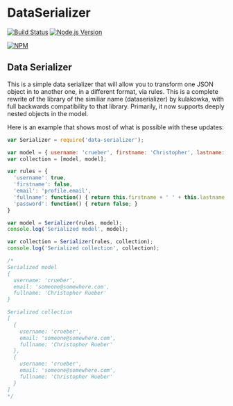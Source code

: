 DataSerializer
==============
[![Build Status][travis-image]][travis-url]
[![Node.js Version][node-version-image]][node-version-url]

[![NPM](https://nodei.co/npm/data-serializer.png?downloads=true)](https://nodei.co/npm/data-serializer/)


## Data Serializer

This is a simple data serializer that will allow you to transform one JSON object in to another one, in a different format, via rules. This is a complete rewrite of the library of the similiar name (dataserializer) by kulakowka, with full backwards compatibility to that library. Primarily, it now supports deeply nested objects in the model.

Here is an example that shows most of what is possible with these updates:

```javascript
var Serializer = require('data-serializer');

var model = { username: 'crueber', firstname: 'Christopher', lastname: 'Rueber', password: 'qwerty', profile: { email: 'someone@somewhere.com' } }
var collection = [model, model];

var rules = {
  'username': true,
  'firstname': false,
  'email': 'profile.email',
  'fullname': function() { return this.firstname + ' ' + this.lastname; },
  'password': function() { return false; }
}

var model = Serializer(rules, model);
console.log('Serialized model', model); 

var collection = Serializer(rules, collection);
console.log('Serialized collection', collection); 

/*
Serialized model 
{ 
  username: 'crueber', 
  email: 'someone@somewhere.com',
  fullname: 'Christopher Rueber' 
}

Serialized collection 
[ 
  { 
    username: 'crueber', 
    email: 'someone@somewhere.com',
    fullname: 'Christopher Rueber' 
  },
  { 
    username: 'crueber', 
    email: 'someone@somewhere.com',
    fullname: 'Christopher Rueber' 
  } 
]
*/

```


[npm-image]: https://img.shields.io/npm/v/data-serializer.svg?style=flat
[travis-image]: https://img.shields.io/travis/crueber/DataSerializer.svg?style=flat
[travis-url]: https://travis-ci.org/crueber/DataSerializer

[node-version-image]: https://img.shields.io/badge/node.js-%3E%3D_10.0-brightgreen.svg?style=flat
[node-version-url]: http://nodejs.org/download/
